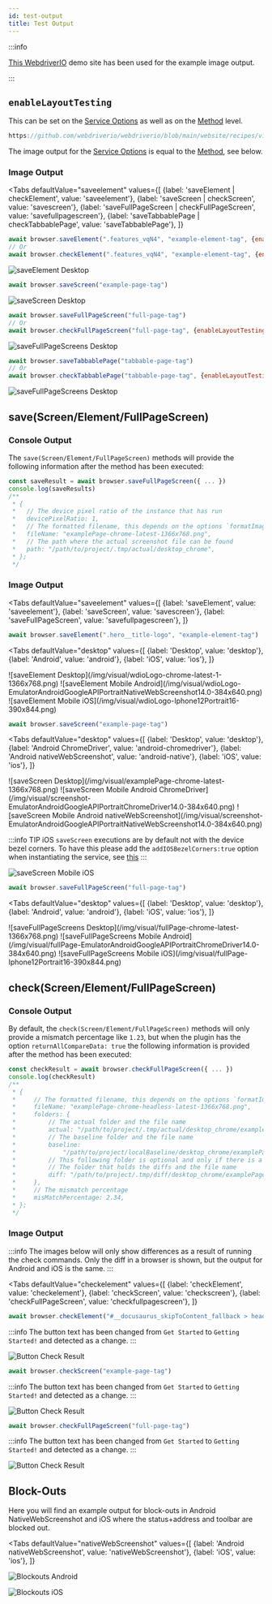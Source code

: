 ```yaml
---
id: test-output
title: Test Output
---
```


:::info

[This WebdriverIO](https://guinea-pig.webdriver.io/image-compare.html) demo site has been used for the example image output.

:::

## `enableLayoutTesting`

This can be set on the [Service Options](./service-options#enablelayouttesting) as well as on the [Method](./method-options) level.

```js reference useHTTPS
https://github.com/webdriverio/webdriverio/blob/main/website/recipes/visual-testing/enable-layout-testing.js
```

The image output for the [Service Options](./service-options#enablelayouttesting) is equal to the [Method](./method-options), see below.

### Image Output

<Tabs
defaultValue="saveelement"
values={[
{label: 'saveElement | checkElement', value: 'saveelement'},
{label: 'saveScreen | checkScreen', value: 'savescreen'},
{label: 'saveFullPageScreen | checkFullPageScreen', value: 'savefullpagescreen'},
{label: 'saveTabbablePage | checkTabbablePage', value: 'saveTabbablePage'},
]}

>

<TabItem value="saveelement">

```js
await browser.saveElement(".features_vqN4", "example-element-tag", {enableLayoutTesting: true})
// Or
await browser.checkElement(".features_vqN4", "example-element-tag", {enableLayoutTesting: true})
```

![saveElement Desktop](/img/visual/layout-element-local-chrome-latest-1366x768.png)

</TabItem>

<TabItem value="savescreen">

```js
await browser.saveScreen("example-page-tag")
```

![saveScreen Desktop](/img/visual/layout-viewportScreenshot-chrome-latest-1366x768.png)

</TabItem>

<TabItem value="savefullpagescreen">

```js
await browser.saveFullPageScreen("full-page-tag")
// Or
await browser.checkFullPageScreen("full-page-tag", {enableLayoutTesting: true})
```

![saveFullPageScreens Desktop](/img/visual/layout-fullPage-chrome-latest-1366x768.png)

</TabItem>

<TabItem value="saveTabbablePage">

```js
await browser.saveTabbablePage("tabbable-page-tag")
// Or
await browser.checkTabbablePage("tabbable-page-tag", {enableLayoutTesting: true})
```

![saveFullPageScreens Desktop](/img/visual/layout-tabbable-chrome-latest-1366x768.png)

</TabItem>
</Tabs>

## save(Screen/Element/FullPageScreen)

### Console Output

The `save(Screen/Element/FullPageScreen)` methods will provide the following information after the method has been executed:

```js
const saveResult = await browser.saveFullPageScreen({ ... })
console.log(saveResults)
/**
 * {
 *   // The device pixel ratio of the instance that has run
 *   devicePixelRatio: 1,
 *   // The formatted filename, this depends on the options `formatImageName`
 *   fileName: "examplePage-chrome-latest-1366x768.png",
 *   // The path where the actual screenshot file can be found
 *   path: "/path/to/project/.tmp/actual/desktop_chrome",
 * };
 */
```

### Image Output

<Tabs
defaultValue="saveelement"
values={[
{label: 'saveElement', value: 'saveelement'},
{label: 'saveScreen', value: 'savescreen'},
{label: 'saveFullPageScreen', value: 'savefullpagescreen'},
]}

>

<TabItem value="saveelement">

```js
await browser.saveElement(".hero__title-logo", "example-element-tag")
```

<Tabs
defaultValue="desktop"
values={[
{label: 'Desktop', value: 'desktop'},
{label: 'Android', value: 'android'},
{label: 'iOS', value: 'ios'},
]}

>

<TabItem value="desktop">
![saveElement Desktop](/img/visual/wdioLogo-chrome-latest-1-1366x768.png)
</TabItem>
<TabItem value="android">
![saveElement Mobile Android](/img/visual/wdioLogo-EmulatorAndroidGoogleAPIPortraitNativeWebScreenshot14.0-384x640.png)
</TabItem>
<TabItem value="ios">
![saveElement Mobile iOS](/img/visual/wdioLogo-Iphone12Portrait16-390x844.png)
</TabItem>
</Tabs>
</TabItem>

<TabItem value="savescreen">

```js
await browser.saveScreen("example-page-tag")
```

<Tabs
defaultValue="desktop"
values={[
{label: 'Desktop', value: 'desktop'},
{label: 'Android ChromeDriver', value: 'android-chromedriver'},
{label: 'Android nativeWebScreenshot', value: 'android-native'},
{label: 'iOS', value: 'ios'},
]}

>

<TabItem value="desktop">
![saveScreen Desktop](/img/visual/examplePage-chrome-latest-1366x768.png)
</TabItem>
<TabItem value="android-chromedriver">
![saveScreen Mobile Android ChromeDriver](/img/visual/screenshot-EmulatorAndroidGoogleAPIPortraitChromeDriver14.0-384x640.png)
</TabItem>
<TabItem value="android-native">
![saveScreen Mobile Android nativeWebScreenshot](/img/visual/screenshot-EmulatorAndroidGoogleAPIPortraitNativeWebScreenshot14.0-384x640.png)
</TabItem>
<TabItem value="ios">

:::info TIP
iOS `saveScreen` executions are by default not with the device bezel corners. To have this please add the `addIOSBezelCorners:true` option when instantiating the service, see [this](./service-options#addiosbezelcorners)
:::

![saveScreen Mobile iOS](/img/visual/screenshot-Iphone12Portrait15-390x844.png)
</TabItem>
</Tabs>
</TabItem>

<TabItem value="savefullpagescreen">

```js
await browser.saveFullPageScreen("full-page-tag")
```

<Tabs
defaultValue="desktop"
values={[
{label: 'Desktop', value: 'desktop'},
{label: 'Android', value: 'android'},
{label: 'iOS', value: 'ios'},
]}

>

<TabItem value="desktop">
![saveFullPageScreens Desktop](/img/visual/fullPage-chrome-latest-1366x768.png)
</TabItem>
<TabItem value="android">
![saveFullPageScreens Mobile Android](/img/visual/fullPage-EmulatorAndroidGoogleAPIPortraitChromeDriver14.0-384x640.png)
</TabItem>
<TabItem value="ios">
![saveFullPageScreens Mobile iOS](/img/visual/fullPage-Iphone12Portrait16-390x844.png)
</TabItem>
</Tabs>
</TabItem>
</Tabs>

## check(Screen/Element/FullPageScreen)

### Console Output

By default, the `check(Screen/Element/FullPageScreen)` methods will only provide a mismatch percentage like `1.23`, but when the plugin has the option `returnAllCompareData: true` the following information is provided after the method has been executed:

```js
const checkResult = await browser.checkFullPageScreen({ ... })
console.log(checkResult)
/**
 * {
 *     // The formatted filename, this depends on the options `formatImageName`
 *     fileName: "examplePage-chrome-headless-latest-1366x768.png",
 *     folders: {
 *         // The actual folder and the file name
 *         actual: "/path/to/project/.tmp/actual/desktop_chrome/examplePage-chrome-headless-latest-1366x768.png",
 *         // The baseline folder and the file name
 *         baseline:
 *             "/path/to/project/localBaseline/desktop_chrome/examplePage-chrome-headless-latest-1366x768.png",
 *         // This following folder is optional and only if there is a mismatch
 *         // The folder that holds the diffs and the file name
 *         diff: "/path/to/project/.tmp/diff/desktop_chrome/examplePage-chrome-headless-latest-1366x768.png",
 *     },
 *     // The mismatch percentage
 *     misMatchPercentage: 2.34,
 * };
 */
```

### Image Output

:::info
The images below will only show differences as a result of running the check commands. Only the diff in a browser is shown, but the output for Android and iOS is the same.
:::

<Tabs
defaultValue="checkelement"
values={[
{label: 'checkElement', value: 'checkelement'},
{label: 'checkScreen', value: 'checkscreen'},
{label: 'checkFullPageScreen', value: 'checkfullpagescreen'},
]}

>

<TabItem value="checkelement">

```js
await browser.checkElement("#__docusaurus_skipToContent_fallback > header > div > div.buttons_pzbO > a:nth-child(1)", "example-element-tag")
```

:::info
The button text has been changed from `Get Started` to `Getting Started!` and detected as a change.
:::

![Button Check Result](/img/visual/button-check.png)
</TabItem>

<TabItem value="checkscreen">

```js
await browser.checkScreen("example-page-tag")
```

:::info
The button text has been changed from `Get Started` to `Getting Started!` and detected as a change.
:::

![Button Check Result](/img/visual/screen-check.png)

</TabItem>

<TabItem value="checkfullpagescreen">

```js
await browser.checkFullPageScreen("full-page-tag")
```

:::info
The button text has been changed from `Get Started` to `Getting Started!` and detected as a change.
:::

![Button Check Result](/img/visual/fullpage-check.png)

</TabItem>

</Tabs>

## Block-Outs

Here you will find an example output for block-outs in Android NativeWebScreenshot and iOS where the status+address and toolbar are blocked out.

<Tabs
defaultValue="nativeWebScreenshot"
values={[
{label: 'Android nativeWebScreenshot', value: 'nativeWebScreenshot'},
{label: 'iOS', value: 'ios'},
]}

>

<TabItem value="nativeWebScreenshot">

![Blockouts Android](/img/visual/android.blockouts.png)

</TabItem>

<TabItem value="ios">

![Blockouts iOS](/img/visual/ios.blockouts.png)

</TabItem>

</Tabs>
